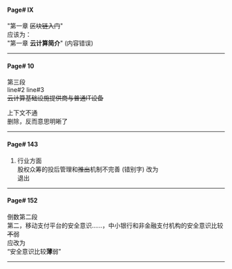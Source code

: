 #### Page# IX
 "第一章 ~~区块链入门~~"  
应该为：  
"第一章 **云计算简介**"  (内容错误)  
___  

#### Page# 10
第三段   
line#2 line#3    
~~云计算基础设施提供商与普通IT设备~~    

上下文不通   
删除，反而意思明晰了   
___

#### Page# 143
1. 行业方面  
股权众筹的投后管理和~~推出~~机制不完善 (错别字)
改为  
退出
___

#### Page# 152
倒数第二段  
第二，移动支付平台的安全意识......，中小银行和非金融支付机构的安全意识比较~~不~~弱  
应改为  
“安全意识比较**薄**弱”
___ 


